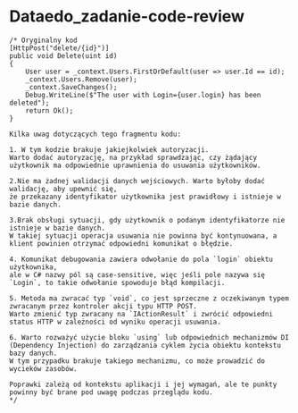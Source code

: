 # Dataedo_zadanie-code-review

    /* Oryginalny kod
    [HttpPost("delete/{id}")]
    public void Delete(uint id)
    {
        User user = _context.Users.FirstOrDefault(user => user.Id == id);
        _context.Users.Remove(user);
        _context.SaveChanges();
        Debug.WriteLine($"The user with Login={user.login} has been deleted");
        return Ok();
    }

    Kilka uwag dotyczących tego fragmentu kodu:

    1. W tym kodzie brakuje jakiejkolwiek autoryzacji.
    Warto dodać autoryzację, na przykład sprawdzając, czy żądający użytkownik ma odpowiednie uprawnienia do usuwania użytkowników.

    2.Nie ma żadnej walidacji danych wejściowych. Warto byłoby dodać walidację, aby upewnić się, 
    że przekazany identyfikator użytkownika jest prawidłowy i istnieje w bazie danych.

    3.Brak obsługi sytuacji, gdy użytkownik o podanym identyfikatorze nie istnieje w bazie danych. 
    W takiej sytuacji operacja usuwania nie powinna być kontynuowana, a klient powinien otrzymać odpowiedni komunikat o błędzie.

    4. Komunikat debugowania zawiera odwołanie do pola `login` obiektu użytkownika, 
    ale w C# nazwy pól są case-sensitive, więc jeśli pole nazywa się `Login`, to takie odwołanie spowoduje błąd kompilacji. 

    5. Metoda ma zwracać typ `void`, co jest sprzeczne z oczekiwanym typem zwracanym przez kontroler akcji typu HTTP POST. 
    Warto zmienić typ zwracany na `IActionResult` i zwrócić odpowiedni status HTTP w zależności od wyniku operacji usuwania.

    6. Warto rozważyć użycie bloku `using` lub odpowiednich mechanizmów DI (Dependency Injection) do zarządzania cyklem życia obiektu kontekstu bazy danych. 
    W tym przypadku brakuje takiego mechanizmu, co może prowadzić do wycieków zasobów.

    Poprawki zależą od kontekstu aplikacji i jej wymagań, ale te punkty powinny być brane pod uwagę podczas przeglądu kodu.
    */
